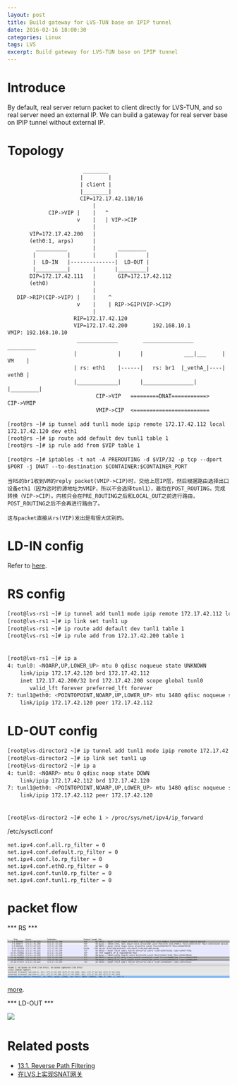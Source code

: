 ```yaml
---
layout: post
title: Build gateway for LVS-TUN base on IPIP tunnel
date: 2016-02-16 18:00:30
categories: Linux
tags: LVS 
excerpt: Build gateway for LVS-TUN base on IPIP tunnel
---
```


# Introduce

By default, real server return packet to client directly for LVS-TUN, and so real server need an external IP. We can build a gateway for real server base on IPIP tunnel without external IP.

# Topology

```
                        ________
                       |        |
                       | client |
                       |________|
                       CIP=172.17.42.110/16
                           |
             CIP->VIP |    |   ^  
                      v    |   | VIP->CIP
                           |
       VIP=172.17.42.200   |
       (eth0:1, arps)      |
         __________        |       _________
        |          |       |      |         |
        |  LD-IN   |--------------|  LD-OUT |
        |__________|       |      |_________|
       DIP=172.17.42.111   |       GIP=172.17.42.112
       (eth0)              |
                           |
   DIP->RIP(CIP->VIP) |    |    ^
                      v    |    | RIP->GIP(VIP->CIP)
                           |  
                     RIP=172.17.42.120
                     VIP=172.17.42.200        192.168.10.1          VMIP: 192.168.10.10
                      _____________        ________________          _________
                     |             |      |             ___|___     |   VM    |
                     | rs: eth1    |------|   rs: br1  |_vethA_|----|   vethB |
                     |_____________|      |________________|        |_________|
                            CIP->VIP   =========DNAT===========>        CIP->VMIP
                            VMIP->CIP  <========================

[root@rs ~]# ip tunnel add tunl1 mode ipip remote 172.17.42.112 local 172.17.42.120 dev eth1
[root@rs ~]# ip route add default dev tunl1 table 1                                         
[root@rs ~]# ip rule add from $VIP table 1

[root@rs ~]# iptables -t nat -A PREROUTING -d $VIP/32 -p tcp --dport $PORT -j DNAT --to-destination $CONTAINER:$CONTAINER_PORT

当RS的br1收到VM的reply packet(VMIP->CIP)时，交给上层IP层，然后根据路由选择出口设备eth1（因为这时的源地址为VMIP，所以不会选择tunl1），最后在POST_ROUTING，完成转换（VIP->CIP）。内核只会在PRE_ROUTING之后和LOCAL_OUT之前进行路由，POST_ROUTING之后不会再进行路由了。

这与packet直接从rs(VIP)发出是有很大区别的。
```

# LD-IN config

Refer to [here](http://hustcat.github.io/lvs-pracice).

# RS config

```sh
[root@lvs-rs1 ~]# ip tunnel add tunl1 mode ipip remote 172.17.42.112 local 172.17.42.120 dev eth1
[root@lvs-rs1 ~]# ip link set tunl1 up
[root@lvs-rs1 ~]# ip route add default dev tunl1 table 1                                         
[root@lvs-rs1 ~]# ip rule add from 172.17.42.200 table 1


[root@lvs-rs1 ~]# ip a
4: tunl0: <NOARP,UP,LOWER_UP> mtu 0 qdisc noqueue state UNKNOWN 
    link/ipip 172.17.42.120 brd 172.17.42.112
    inet 172.17.42.200/32 brd 172.17.42.200 scope global tunl0
       valid_lft forever preferred_lft forever
7: tunl1@eth0: <POINTOPOINT,NOARP,UP,LOWER_UP> mtu 1480 qdisc noqueue state UNKNOWN 
    link/ipip 172.17.42.120 peer 172.17.42.112
```

# LD-OUT config

```sh
[root@lvs-director2 ~]# ip tunnel add tunl1 mode ipip remote 172.17.42.120 local 172.17.42.112 dev eth0
[root@lvs-director2 ~]# ip link set tunl1 up
[root@lvs-director2 ~]# ip a
4: tunl0: <NOARP> mtu 0 qdisc noop state DOWN 
    link/ipip 172.17.42.112 brd 172.17.42.120
7: tunl1@eth0: <POINTOPOINT,NOARP,UP,LOWER_UP> mtu 1480 qdisc noqueue state UNKNOWN 
    link/ipip 172.17.42.112 peer 172.17.42.120


[root@lvs-director2 ~]# echo 1 > /proc/sys/net/ipv4/ip_forward
```

/etc/sysctl.conf

```
net.ipv4.conf.all.rp_filter = 0
net.ipv4.conf.default.rp_filter = 0
net.ipv4.conf.lo.rp_filter = 0
net.ipv4.conf.eth0.rp_filter = 0
net.ipv4.conf.tunl0.rp_filter = 0
net.ipv4.conf.tunl1.rp_filter = 0
```

# packet flow

*** RS ***

![](/assets/lvs/2016-02-16-lvs-proxy-rs.png)

[more](/assets/lvs/2016-02-16-lvs-proxy-rs.cap).

*** LD-OUT ***

![](/assets/lvs/2016-02-16-lvs-proxy-ld-out.png)

# Related posts

* [13.1. Reverse Path Filtering](http://tldp.org/HOWTO/Adv-Routing-HOWTO/lartc.kernel.rpf.html)
* [在LVS上实现SNAT网关](http://tech.uc.cn/?p=2274)
